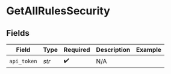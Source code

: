 # GetAllRulesSecurity


## Fields

| Field              | Type               | Required           | Description        | Example            |
| ------------------ | ------------------ | ------------------ | ------------------ | ------------------ |
| `api_token`        | *str*              | :heavy_check_mark: | N/A                |                    |